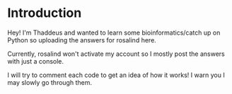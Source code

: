 # Introduction

Hey! I'm Thaddeus and wanted to learn some bioinformatics/catch up on Python so uploading the answers for rosalind here.

Currently, rosalind won't activate my account so I mostly post the answers with just a console.

I will try to comment each code to get an idea of how it works! I warn you I may slowly go through them.